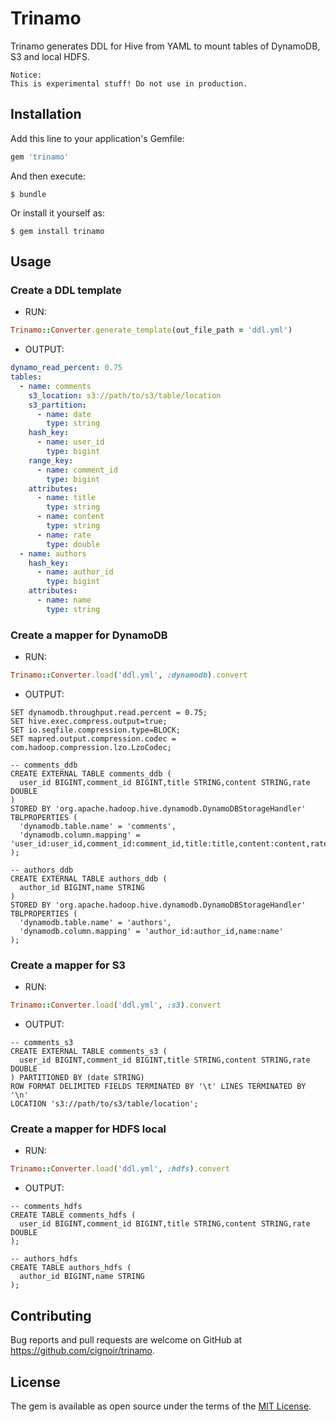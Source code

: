 # Trinamo

Trinamo generates DDL for Hive from YAML
to mount tables of DynamoDB, S3 and local HDFS.

```
Notice:
This is experimental stuff! Do not use in production.
```

## Installation

Add this line to your application's Gemfile:

```ruby
gem 'trinamo'
```

And then execute:

    $ bundle

Or install it yourself as:

    $ gem install trinamo

## Usage

### Create a DDL template

* RUN:
```ruby
Trinamo::Converter.generate_template(out_file_path = 'ddl.yml')
```

* OUTPUT:
```yaml
dynamo_read_percent: 0.75
tables:
  - name: comments
    s3_location: s3://path/to/s3/table/location
    s3_partition:
      - name: date
        type: string
    hash_key:
      - name: user_id
        type: bigint
    range_key:
      - name: comment_id
        type: bigint
    attributes:
      - name: title
        type: string
      - name: content
        type: string
      - name: rate
        type: double
  - name: authors
    hash_key:
      - name: author_id
        type: bigint
    attributes:
      - name: name
        type: string
```

### Create a mapper for DynamoDB

* RUN:
```ruby
Trinamo::Converter.load('ddl.yml', :dynamodb).convert
```

* OUTPUT:
```hql
SET dynamodb.throughput.read.percent = 0.75;
SET hive.exec.compress.output=true;
SET io.seqfile.compression.type=BLOCK;
SET mapred.output.compression.codec = com.hadoop.compression.lzo.LzoCodec;

-- comments_ddb
CREATE EXTERNAL TABLE comments_ddb (
  user_id BIGINT,comment_id BIGINT,title STRING,content STRING,rate DOUBLE
)
STORED BY 'org.apache.hadoop.hive.dynamodb.DynamoDBStorageHandler'
TBLPROPERTIES (
  'dynamodb.table.name' = 'comments',
  'dynamodb.column.mapping' = 'user_id:user_id,comment_id:comment_id,title:title,content:content,rate:rate'
);

-- authors_ddb
CREATE EXTERNAL TABLE authors_ddb (
  author_id BIGINT,name STRING
)
STORED BY 'org.apache.hadoop.hive.dynamodb.DynamoDBStorageHandler'
TBLPROPERTIES (
  'dynamodb.table.name' = 'authors',
  'dynamodb.column.mapping' = 'author_id:author_id,name:name'
);
```

### Create a mapper for S3
* RUN:
```ruby
Trinamo::Converter.load('ddl.yml', :s3).convert
```

* OUTPUT:
```hql
-- comments_s3
CREATE EXTERNAL TABLE comments_s3 (
  user_id BIGINT,comment_id BIGINT,title STRING,content STRING,rate DOUBLE
) PARTITIONED BY (date STRING)
ROW FORMAT DELIMITED FIELDS TERMINATED BY '\t' LINES TERMINATED BY '\n'
LOCATION 's3://path/to/s3/table/location';
```

### Create a mapper for HDFS local
* RUN:
```ruby
Trinamo::Converter.load('ddl.yml', :hdfs).convert
```

* OUTPUT:
```hql
-- comments_hdfs
CREATE TABLE comments_hdfs (
  user_id BIGINT,comment_id BIGINT,title STRING,content STRING,rate DOUBLE
);

-- authors_hdfs
CREATE TABLE authors_hdfs (
  author_id BIGINT,name STRING
);
```

## Contributing

Bug reports and pull requests are welcome on GitHub at https://github.com/cignoir/trinamo.


## License

The gem is available as open source under the terms of the [MIT License](http://opensource.org/licenses/MIT).

